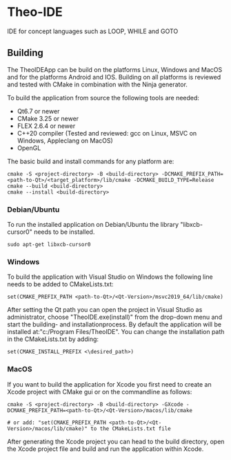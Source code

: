 # Theo-IDE

IDE for concept languages such as LOOP, WHILE and GOTO

## Building

The TheoIDEApp can be build on the platforms Linux, Windows and MacOS and for the platforms Android and IOS. Building on all platforms is reviewed and tested with CMake in combination with the Ninja generator.

To build the application from source the following tools are needed:
- Qt6.7 or newer
- CMake 3.25 or newer
- FLEX 2.6.4 or newer
- C++20 compiler (Tested and reviewed: gcc on Linux, MSVC on Windows, Appleclang on MacOS)
- OpenGL

The basic build and install commands for any platform are:

```
cmake -S <project-directory> -B <build-directory> -DCMAKE_PREFIX_PATH=<path-to-Qt>/<target_platform>/lib/cmake -DCMAKE_BUILD_TYPE=Release
cmake --build <build-directory> 
cmake --install <build-directory>
```

### Debian/Ubuntu

To run the installed application on Debian/Ubuntu the library "libxcb-cursor0" needs to be installed.

```
sudo apt-get libxcb-cursor0
```

### Windows

To build the application with Visual Studio on Windows the following line needs to be added to CMakeLists.txt:

```
set(CMAKE_PREFIX_PATH <path-to-Qt>/<Qt-Version>/msvc2019_64/lib/cmake)
```

After setting the Qt path you can open the project in Visual Studio as administrator, choose "TheoIDE.exe(install)" from the drop-down menu and start the building- and installationprocess. By default the application will be installed at:"c:/Program Files/TheoIDE". You can change the installation path in the CMakeLists.txt by adding:

```
set(CMAKE_INSTALL_PREFIX <\desired_path>)
```


### MacOS

If you want to build the application for Xcode you first need to create an Xcode project with CMake gui or on the commandline as follows:

```
cmake -S <project-directory> -B <build-directory> -GXcode -DCMAKE_PREFIX_PATH=<path-to-Qt>/<Qt-Version>/macos/lib/cmake

# or add: "set(CMAKE_PREFIX_PATH <path-to-Qt>/<Qt-Version>/macos/lib/cmake)" to the CMakeLists.txt file
```

After generating the Xcode project you can head to the build directory, open the Xcode project file and build and run the application within Xcode.
